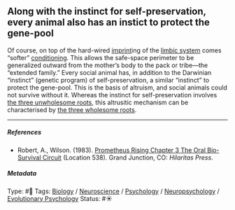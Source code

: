 ## Along with the instinct for self-preservation, every animal also has an instict to protect the gene-pool

Of course, on top of the hard-wired [imprint](Imprint.md)ing of the [limbic system](Limbic%20system.md) comes “softer” [conditioning](Conditioning.md). This allows the safe-space perimeter to be generalized outward from the mother’s body to the pack or tribe—the “extended family.” Every social animal has, in addition to the Darwinian “instinct” (genetic program) of self-preservation, a similar “instinct” to protect the gene-pool. This is the basis of altruism, and social animals could not survive without it. Whereas the instinct for self-preservation involves [the three unwholesome roots](The%20three%20unwholesome%20roots.md), this altrusitic mechanism can be characterised by [the three wholesome roots](The%20three%20wholesome%20roots.md).

---

##### References

* Robert, A., Wilson. (1983). [Prometheus Rising Chapter 3 The Oral Bio-Survival Circuit](Prometheus%20Rising%20Chapter%203%20The%20Oral%20Bio-Survival%20Circuit.md) (Location 538). Grand Junction, CO: *Hilaritas Press*.

##### Metadata

Type: #🔴 
Tags: [Biology]() / [Neuroscience](Neuroscience.md) / [Psychology](Psychology.md) / [Neuropsychology](Neuropsychology.md) / [Evolutionary Psychology]()
Status: #☀️ 
